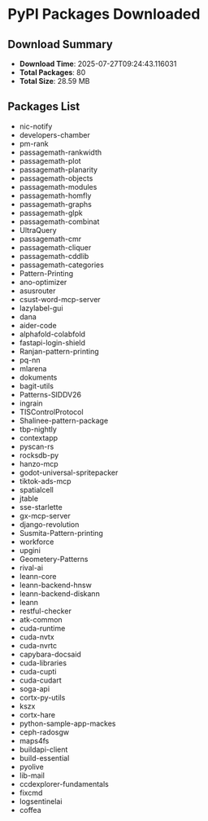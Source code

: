 # PyPI Packages Downloaded

## Download Summary
- **Download Time**: 2025-07-27T09:24:43.116031
- **Total Packages**: 80
- **Total Size**: 28.59 MB

## Packages List
- nic-notify
- developers-chamber
- pm-rank
- passagemath-rankwidth
- passagemath-plot
- passagemath-planarity
- passagemath-objects
- passagemath-modules
- passagemath-homfly
- passagemath-graphs
- passagemath-glpk
- passagemath-combinat
- UltraQuery
- passagemath-cmr
- passagemath-cliquer
- passagemath-cddlib
- passagemath-categories
- Pattern-Printing
- ano-optimizer
- asusrouter
- csust-word-mcp-server
- lazylabel-gui
- dana
- aider-code
- alphafold-colabfold
- fastapi-login-shield
- Ranjan-pattern-printing
- pq-nn
- mlarena
- dokuments
- bagit-utils
- Patterns-SIDDV26
- ingrain
- TISControlProtocol
- Shalinee-pattern-package
- tbp-nightly
- contextapp
- pyscan-rs
- rocksdb-py
- hanzo-mcp
- godot-universal-spritepacker
- tiktok-ads-mcp
- spatialcell
- jtable
- sse-starlette
- gx-mcp-server
- django-revolution
- Susmita-Pattern-printing
- workforce
- upgini
- Geometery-Patterns
- rival-ai
- leann-core
- leann-backend-hnsw
- leann-backend-diskann
- leann
- restful-checker
- atk-common
- cuda-runtime
- cuda-nvtx
- cuda-nvrtc
- capybara-docsaid
- cuda-libraries
- cuda-cupti
- cuda-cudart
- soga-api
- cortx-py-utils
- kszx
- cortx-hare
- python-sample-app-mackes
- ceph-radosgw
- maps4fs
- buildapi-client
- build-essential
- pyolive
- lib-mail
- ccdexplorer-fundamentals
- fixcmd
- logsentinelai
- coffea
